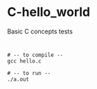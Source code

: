 # C-hello_world
Basic C concepts tests

#
```
# -- to compile --
gcc hello.c

# -- to run --
./a.out
```